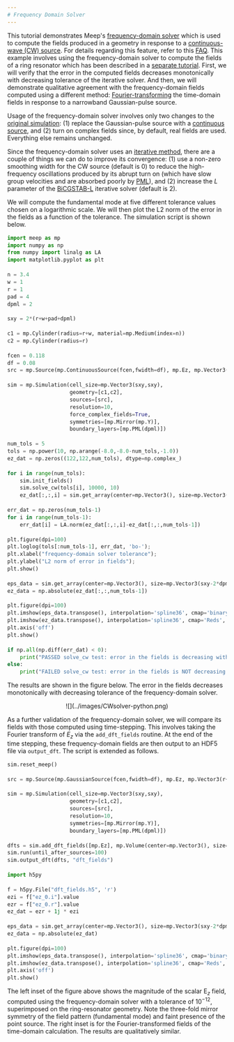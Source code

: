 ```yaml
---
# Frequency Domain Solver
---
```


This tutorial demonstrates Meep's [frequency-domain solver](../Python_User_Interface/#frequency-domain-solver) which is used to compute the fields produced in a geometry in response to a [continuous-wave (CW) source](https://en.wikipedia.org/wiki/Continuous_wave). For details regarding this feature, refer to this [FAQ](../FAQ/#what-is-meeps-frequency-domain-solver-and-how-does-it-work). This example involves using the frequency-domain solver to compute the fields of a ring resonator which has been described in a [separate tutorial](Basics/#modes-of-a-ring-resonator). First, we will verify that the error in the computed fields decreases monotonically with decreasing tolerance of the iterative solver. And then, we will demonstrate qualitative agreement with the frequency-domain fields computed using a different method: [Fourier-transforming](https://en.wikipedia.org/wiki/Discrete_Fourier_transform) the time-domain fields in response to a narrowband Gaussian-pulse source.

Usage of the frequency-domain solver involves only two changes to the [original simulation](https://github.com/stevengj/meep/blob/master/python/examples/ring.py): (1) replace the Gaussian-pulse source with a [continuous source](../Python_User_Interface/#continuoussource), and (2) turn on complex fields since, by default, real fields are used. Everything else remains unchanged.

Since the frequency-domain solver uses an [iterative method](https://en.wikipedia.org/wiki/Iterative_method), there are a couple of things we can do to improve its convergence: (1) use a non-zero smoothing width for the CW source (default is 0) to reduce the high-frequency oscillations produced by its abrupt turn on (which have slow group velocities and are absorbed poorly by [PML](../Perfectly_Matched_Layer/)), and (2) increase the $L$ parameter of the [BiCGSTAB-L](https://en.wikipedia.org/wiki/Biconjugate_gradient_stabilized_method) iterative solver (default is 2).

We will compute the fundamental mode at five different tolerance values chosen on a logarithmic scale. We will then plot the L2 norm of the error in the fields as a function of the tolerance. The simulation script is shown below.

```py
import meep as mp
import numpy as np
from numpy import linalg as LA
import matplotlib.pyplot as plt

n = 3.4
w = 1
r = 1
pad = 4
dpml = 2

sxy = 2*(r+w+pad+dpml)

c1 = mp.Cylinder(radius=r+w, material=mp.Medium(index=n))
c2 = mp.Cylinder(radius=r)

fcen = 0.118
df = 0.08
src = mp.Source(mp.ContinuousSource(fcen,fwidth=df), mp.Ez, mp.Vector3(r+0.1))

sim = mp.Simulation(cell_size=mp.Vector3(sxy,sxy),
                    geometry=[c1,c2],
                    sources=[src],
                    resolution=10,
                    force_complex_fields=True,
                    symmetries=[mp.Mirror(mp.Y)],
                    boundary_layers=[mp.PML(dpml)])

num_tols = 5
tols = np.power(10, np.arange(-8.0,-8.0-num_tols,-1.0))
ez_dat = np.zeros((122,122,num_tols), dtype=np.complex_)

for i in range(num_tols):
    sim.init_fields()
    sim.solve_cw(tols[i], 10000, 10)
    ez_dat[:,:,i] = sim.get_array(center=mp.Vector3(), size=mp.Vector3(sxy-2*dpml,sxy-2*dpml), component=mp.Ez)

err_dat = np.zeros(num_tols-1)
for i in range(num_tols-1):
    err_dat[i] = LA.norm(ez_dat[:,:,i]-ez_dat[:,:,num_tols-1])

plt.figure(dpi=100)
plt.loglog(tols[:num_tols-1], err_dat, 'bo-');
plt.xlabel("frequency-domain solver tolerance");
plt.ylabel("L2 norm of error in fields");
plt.show()

eps_data = sim.get_array(center=mp.Vector3(), size=mp.Vector3(sxy-2*dpml,sxy-2*dpml), component=mp.Dielectric)
ez_data = np.absolute(ez_dat[:,:,num_tols-1])

plt.figure(dpi=100)
plt.imshow(eps_data.transpose(), interpolation='spline36', cmap='binary')
plt.imshow(ez_data.transpose(), interpolation='spline36', cmap='Reds', alpha=0.9)
plt.axis('off')
plt.show()

if np.all(np.diff(err_dat) < 0):
    print("PASSED solve_cw test: error in the fields is decreasing with increasing resolution")
else:
    print("FAILED solve_cw test: error in the fields is NOT decreasing with increasing resolution")
```

The results are shown in the figure below. The error in the fields decreases monotonically with decreasing tolerance of the frequency-domain solver.

<center>
![](../images/CWsolver-python.png)
</center>

As a further validation of the frequency-domain solver, we will compare its fields with those computed using time-stepping. This involves taking the Fourier transform of $E_z$ via the `add_dft_fields` routine. At the end of the time stepping, these frequency-domain fields are then output to an HDF5 file via `output_dft`. The script is extended as follows. 

```py
sim.reset_meep()

src = mp.Source(mp.GaussianSource(fcen,fwidth=df), mp.Ez, mp.Vector3(r+0.1))

sim = mp.Simulation(cell_size=mp.Vector3(sxy,sxy),
                    geometry=[c1,c2],
                    sources=[src],
                    resolution=10,
                    symmetries=[mp.Mirror(mp.Y)],
                    boundary_layers=[mp.PML(dpml)])

dfts = sim.add_dft_fields([mp.Ez], mp.Volume(center=mp.Vector3(), size=mp.Vector3(sxy-2*dpml,sxy-2*dpml)), fcen, fcen, 1)
sim.run(until_after_sources=100)
sim.output_dft(dfts, "dft_fields")

import h5py

f = h5py.File("dft_fields.h5", 'r')
ezi = f["ez_0.i"].value
ezr = f["ez_0.r"].value
ez_dat = ezr + 1j * ezi

eps_data = sim.get_array(center=mp.Vector3(), size=mp.Vector3(sxy-2*dpml,sxy-2*dpml), component=mp.Dielectric)
ez_data = np.absolute(ez_dat)

plt.figure(dpi=100)
plt.imshow(eps_data.transpose(), interpolation='spline36', cmap='binary')
plt.imshow(ez_data.transpose(), interpolation='spline36', cmap='Reds', alpha=0.9)
plt.axis('off')
plt.show()
```

The left inset of the figure above shows the magnitude of the scalar E$_z$ field, computed using the frequency-domain solver with a tolerance of 10$^{-12}$, superimposed on the ring-resonator geometry. Note the three-fold mirror symmetry of the field pattern (fundamental mode) and faint presence of the point source. The right inset is for the Fourier-transformed fields of the time-domain calculation. The results are qualitatively similar.
